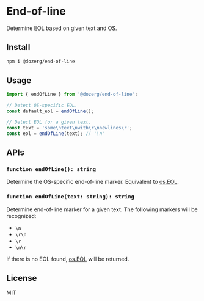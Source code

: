 # End-of-line

Determine EOL based on given text and OS.

## Install

```sh
npm i @dozerg/end-of-line
```

## Usage

```ts
import { endOfLine } from '@dozerg/end-of-line';

// Detect OS-specific EOL.
const default_eol = endOfLine();

// Detect EOL for a given text.
const text = 'some\ntext\nwith\r\nnewlines\r';
const eol = endOfLine(text); // '\n'
```

## APIs

### `function endOfLine(): string`

Determine the OS-specific end-of-line marker. Equivalent to [os.EOL](https://nodejs.org/api/os.html#os_os_eol).

### `function endOfLine(text: string): string`

Determine end-of-line marker for a given text. The following markers will be recognized:

- `\n`
- `\r\n`
- `\r`
- `\n\r`

If there is no EOL found, [os.EOL](https://nodejs.org/api/os.html#os_os_eol) will be returned.

## License

MIT
